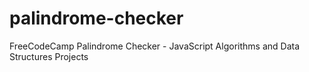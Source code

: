 # palindrome-checker
FreeCodeCamp Palindrome Checker - JavaScript Algorithms and Data Structures Projects
